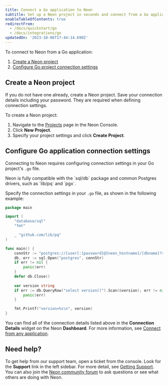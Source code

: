 ```yaml
---
title: Connect a Go application to Neon
subtitle: Set up a Neon project in seconds and connect from a Go application
enableTableOfContents: true
redirectFrom:
  - /docs/quickstart/go
  - /docs/integrations/go
updatedOn: '2023-10-06T17:44:14.690Z'
---
```


To connect to Neon from a Go application:

1. [Create a Neon project](#create-a-neon-project)
2. [Configure Go project connection settings](#configure-go-application-connection-settings)

## Create a Neon project

If you do not have one already, create a Neon project. Save your connection details including your password. They are required when defining connection settings.

To create a Neon project:

1. Navigate to the [Projects](https://console.neon.tech/app/projects) page in the Neon Console.
2. Click **New Project**.
3. Specify your project settings and click **Create Project**.

## Configure Go application connection settings

Connecting to Neon requires configuring connection settings in your Go project's `.go` file.

<Admonition type="note">
Neon is fully compatible with the `sql/db` package and common Postgres drivers, such as `lib/pq` and `pgx`.
</Admonition>

Specify the connection settings in your `.go` file, as shown in the following example:

```go
package main

import (
    "database/sql"
    "fmt"

    _ "github.com/lib/pq"
)

func main() {
    connStr := "postgres://[user]:[password]@[neon_hostname]/[dbname]?sslmode=require"
    db, err := sql.Open("postgres", connStr)
    if err != nil {
        panic(err)
    }
    defer db.Close()
    
    var version string
    if err := db.QueryRow("select version()").Scan(&version); err != nil {
        panic(err)
    }

    fmt.Printf("version=%s\n", version)
}
```


You can find all of the connection details listed above in the **Connection Details** widget on the Neon **Dashboard**. For more information, see [Connect from any application](/docs/connect/connect-from-any-app).

## Need help?

To get help from our support team, open a ticket from the console. Look for the **Support** link in the left sidebar. For more detail, see [Getting Support](/docs/introduction/support). You can also join the [Neon community forum](https://community.neon.tech/) to ask questions or see what others are doing with Neon.
